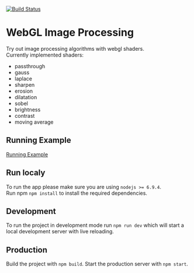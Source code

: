 [![Build Status](https://travis-ci.org/f-masche/webgl-image-processing-playground.svg?branch=master)](https://travis-ci.org/f-masche/webgl-image-processing-playground)

WebGL Image Processing
======================

Try out image processing algorithms with webgl shaders.   
Currently implemented  shaders:

- passthrough
- gauss
- laplace
- sharpen
- erosion
- dilatation
- sobel
- brightness
- contrast
- moving average

## Running Example

[Running Example](https://webglimageprocessing.herokuapp.com/)

## Run localy
To run the app please make sure you are using `nodejs >= 6.9.4`.   
Run npm `npm install` to install the required dependencies.

## Development
To run the project in development mode run `npm run dev` which will start a local development server with live reloading.

## Production
Build the project with `npm build`.
Start the production server with `npm start`.
